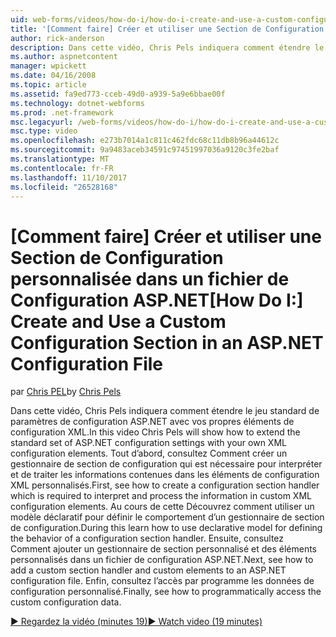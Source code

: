 ```yaml
---
uid: web-forms/videos/how-do-i/how-do-i-create-and-use-a-custom-configuration-section-in-an-aspnet-configuration-file
title: '[Comment faire] Créer et utiliser une Section de Configuration personnalisée dans un fichier de Configuration ASP.NET | Documents Microsoft'
author: rick-anderson
description: Dans cette vidéo, Chris Pels indiquera comment étendre le jeu standard de paramètres de configuration ASP.NET avec vos propres éléments de configuration XML. Tout d’abord, voyez comment...
ms.author: aspnetcontent
manager: wpickett
ms.date: 04/16/2008
ms.topic: article
ms.assetid: fa9ed773-cceb-49d0-a939-5a9e6bbae00f
ms.technology: dotnet-webforms
ms.prod: .net-framework
msc.legacyurl: /web-forms/videos/how-do-i/how-do-i-create-and-use-a-custom-configuration-section-in-an-aspnet-configuration-file
msc.type: video
ms.openlocfilehash: e273b7014a1c811c462fdc68c11db8b96a44612c
ms.sourcegitcommit: 9a9483aceb34591c97451997036a9120c3fe2baf
ms.translationtype: MT
ms.contentlocale: fr-FR
ms.lasthandoff: 11/10/2017
ms.locfileid: "26528168"
---
```

<a name="how-do-i-create-and-use-a-custom-configuration-section-in-an-aspnet-configuration-file"></a><span data-ttu-id="3a086-104">[Comment faire] Créer et utiliser une Section de Configuration personnalisée dans un fichier de Configuration ASP.NET</span><span class="sxs-lookup"><span data-stu-id="3a086-104">[How Do I:] Create and Use a Custom Configuration Section in an ASP.NET Configuration File</span></span>
====================
<span data-ttu-id="3a086-105">par [Chris PEL](https://twitter.com/chrispels)</span><span class="sxs-lookup"><span data-stu-id="3a086-105">by [Chris Pels](https://twitter.com/chrispels)</span></span>

<span data-ttu-id="3a086-106">Dans cette vidéo, Chris Pels indiquera comment étendre le jeu standard de paramètres de configuration ASP.NET avec vos propres éléments de configuration XML.</span><span class="sxs-lookup"><span data-stu-id="3a086-106">In this video Chris Pels will show how to extend the standard set of ASP.NET configuration settings with your own XML configuration elements.</span></span> <span data-ttu-id="3a086-107">Tout d’abord, consultez Comment créer un gestionnaire de section de configuration qui est nécessaire pour interpréter et de traiter les informations contenues dans les éléments de configuration XML personnalisés.</span><span class="sxs-lookup"><span data-stu-id="3a086-107">First, see how to create a configuration section handler which is required to interpret and process the information in custom XML configuration elements.</span></span> <span data-ttu-id="3a086-108">Au cours de cette Découvrez comment utiliser un modèle déclaratif pour définir le comportement d’un gestionnaire de section de configuration.</span><span class="sxs-lookup"><span data-stu-id="3a086-108">During this learn how to use declarative model for defining the behavior of a configuration section handler.</span></span> <span data-ttu-id="3a086-109">Ensuite, consultez Comment ajouter un gestionnaire de section personnalisé et des éléments personnalisés dans un fichier de configuration ASP.NET.</span><span class="sxs-lookup"><span data-stu-id="3a086-109">Next, see how to add a custom section handler and custom elements to an ASP.NET configuration file.</span></span> <span data-ttu-id="3a086-110">Enfin, consultez l’accès par programme les données de configuration personnalisé.</span><span class="sxs-lookup"><span data-stu-id="3a086-110">Finally, see how to programmatically access the custom configuration data.</span></span>

[<span data-ttu-id="3a086-111">&#9654; Regardez la vidéo (minutes 19)</span><span class="sxs-lookup"><span data-stu-id="3a086-111">&#9654; Watch video (19 minutes)</span></span>](https://channel9.msdn.com/Blogs/ASP-NET-Site-Videos/how-do-i-create-and-use-a-custom-configuration-section-in-an-aspnet-configuration-file)
